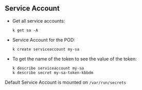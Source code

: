 ## Service Account

- Get all service accounts:
  ```
  k get sa -A
  ```

- Service Account for the POD:
  ```
  k create serviceaccount my-sa
  ```
- To get the name of the token to see the value of the token:
  ```
  k describe serviceaccount my-sa
  k describe secret my-sa-token-kbbdm
  ```

Default Service Account is mounted on `/var/run/secrets`
